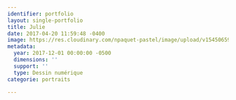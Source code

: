 ```yaml
---
identifier: portfolio
layout: single-portfolio
title: Julie
date: 2017-04-20 11:59:48 -0400
image: https://res.cloudinary.com/npaquet-pastel/image/upload/v1545065997/image.jpg
metadata:
  year: 2017-12-01 00:00:00 -0500
  dimensions: ''
  support: ''
  type: Dessin numérique
categorie: portraits

---
```

